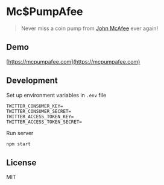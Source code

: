 # Mc$PumpAfee

> Never miss a coin pump from [John McAfee](https://twitter.com/officialmcafee/status/935900326007328768) ever again!

## Demo

[https://mcpumpafee.com](https://mcpumpafee.com)

## Development

Set up environment variables in `.env` file

```
TWITTER_CONSUMER_KEY=
TWITTER_CONSUMER_SECRET=
TWITTER_ACCESS_TOKEN_KEY=
TWITTER_ACCESS_TOKEN_SECRET=
```

Run server

```bash
npm start
```

## License

MIT
